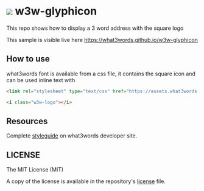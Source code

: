 # <image src="https://what3words.com/assets/images/w3w_square_red.png">&nbsp;w3w-glyphicon

This repo shows how to display a 3 word address with the square logo

This sample is visible live here https://what3words.github.io/w3w-glyphicon

## How to use

what3words font is available from a css file, it contains the square icon and can be used inline text with
```html
<link rel="stylesheet" type="text/css" href="https://assets.what3words.com/css/w3w-glyphicon.css" />

<i class="w3w-logo"></i>
```

## Resources

Complete [styleguide](http://developer.what3words.com/styleguide/) on  what3words developer site.

## LICENSE

The MIT License (MIT)

A copy of the license is available in the repository's [license](LICENSE) file.
